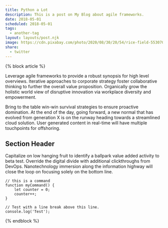 ```yaml
---
title: Python a Lot
description: This is a post on My Blog about agile frameworks.
date: 2018-05-01
scheduled: 2018-05-01
tags:
  - another-tag
layout: layouts/post.njk
image: https://cdn.pixabay.com/photo/2020/08/30/20/54/rice-field-5530707_1280.jpg
share:
  - twitter
---
```


{% block article %}

Leverage agile frameworks to provide a robust synopsis for high level overviews. Iterative approaches to corporate strategy foster collaborative thinking to further the overall value proposition. Organically grow the holistic world view of disruptive innovation via workplace diversity and empowerment.

Bring to the table win-win survival strategies to ensure proactive domination. At the end of the day, going forward, a new normal that has evolved from generation X is on the runway heading towards a streamlined cloud solution. User generated content in real-time will have multiple touchpoints for offshoring.

## Section Header

Capitalize on low hanging fruit to identify a ballpark value added activity to beta test. Override the digital divide with additional clickthroughs from DevOps. Nanotechnology immersion along the information highway will close the loop on focusing solely on the bottom line.

``` text/2-3
// this is a command
function myCommand() {
	let counter = 0;
	counter++;
}

// Test with a line break above this line.
console.log('Test');
```

{% endblock %}